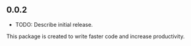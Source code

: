 ## 0.0.2

* TODO: Describe initial release.

This package is created to write faster code and increase productivity.

